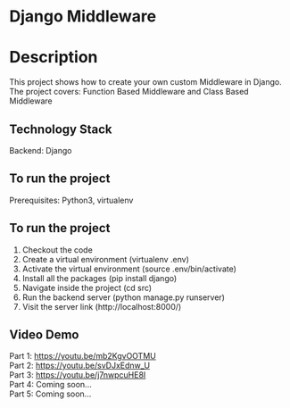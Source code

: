 # Django Middleware

# Description
This project shows how to create your own custom Middleware in Django.
The project covers: Function Based Middleware and Class Based Middleware

## Technology Stack
Backend: Django <br />

## To run the project
Prerequisites: Python3, virtualenv

## To run the project
1. Checkout the code
2. Create a virtual environment (virtualenv .env)
3. Activate the virtual environment (source .env/bin/activate)
4. Install all the packages (pip install django)
5. Navigate inside the project (cd src)
6. Run the backend server (python manage.py runserver)
7. Visit the server link (http://localhost:8000/)

## Video Demo
Part 1: https://youtu.be/mb2KgvOOTMU <br />
Part 2: https://youtu.be/svDJxEdnw_U <br />
Part 3: https://youtu.be/j7nwpcuHE8I <br />
Part 4: Coming soon... <br />
Part 5: Coming soon...

